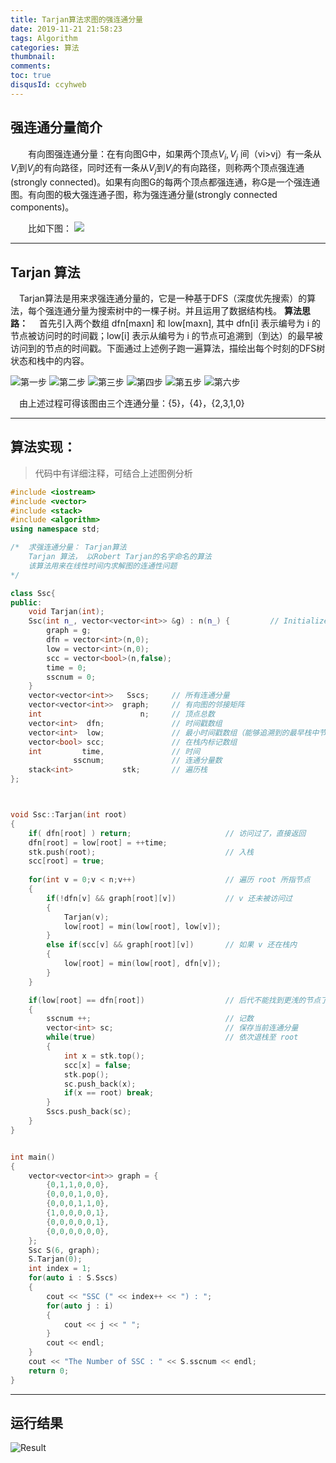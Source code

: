 ```yaml
---
title: Tarjan算法求图的强连通分量
date: 2019-11-21 21:58:23
tags: Algorithm
categories: 算法
thumbnail: 
comments: 
toc: true
disqusId: ccyhweb
---
```


<!-- more -->

## 强连通分量简介

&emsp;&emsp;有向图强连通分量：在有向图G中，如果两个顶点$V_i, V_j$ 间（vi>vj）有一条从$V_i$到$V_j$的有向路径，同时还有一条从$V_j$到$V_i$的有向路径，则称两个顶点强连通(strongly connected)。如果有向图G的每两个顶点都强连通，称G是一个强连通图。有向图的极大强连通子图，称为强连通分量(strongly connected components)。

&emsp;&emsp;比如下图：
![](https://hexoblog-1257022783.cos.ap-chengdu.myqcloud.com/Tarjan/%E8%BF%9E%E9%80%9A%E5%9B%BE.PNG)

---

## Tarjan 算法
&emsp;Tarjan算法是用来求强连通分量的，它是一种基于DFS（深度优先搜索）的算法，每个强连通分量为搜索树中的一棵子树。并且运用了数据结构栈。
**算法思路：**
&emsp;首先引入两个数组 dfn[maxn] 和 low[maxn], 其中 dfn[i] 表示编号为 i 的节点被访问时的时间戳；low[i] 表示从编号为 i 的节点可追溯到（到达）的最早被访问到的节点的时间戳。下面通过上述例子跑一遍算法，描绘出每个时刻的DFS树状态和栈中的内容。

![第一步](https://hexoblog-1257022783.cos.ap-chengdu.myqcloud.com/Tarjan/1.PNG)
![第二步](https://hexoblog-1257022783.cos.ap-chengdu.myqcloud.com/Tarjan/2.PNG)
![第三步](https://hexoblog-1257022783.cos.ap-chengdu.myqcloud.com/Tarjan/3.PNG)
![第四步](https://hexoblog-1257022783.cos.ap-chengdu.myqcloud.com/Tarjan/4.PNG)
![第五步](https://hexoblog-1257022783.cos.ap-chengdu.myqcloud.com/Tarjan/5.PNG)
![第六步](https://hexoblog-1257022783.cos.ap-chengdu.myqcloud.com/Tarjan/6.PNG)

&emsp;由上述过程可得该图由三个连通分量：{5}，{4}，{2,3,1,0}

---

## 算法实现：
> 代码中有详细注释，可结合上述图例分析
> 
```c++
#include <iostream>
#include <vector>
#include <stack>
#include <algorithm>
using namespace std;

/*  求强连通分量： Tarjan算法
    Tarjan 算法， 以Robert Tarjan的名字命名的算法
    该算法用来在线性时间内求解图的连通性问题
*/

class Ssc{
public:
    void Tarjan(int);
    Ssc(int n_, vector<vector<int>> &g) : n(n_) {         // InitializeMG
        graph = g;
        dfn = vector<int>(n,0);
        low = vector<int>(n,0);
        scc = vector<bool>(n,false);
        time = 0;
        sscnum = 0;
    }
    vector<vector<int>>   Sscs;     // 所有连通分量
    vector<vector<int>>  graph;     // 有向图的邻接矩阵
    int                      n;     // 顶点总数
    vector<int>  dfn;               // 时间戳数组
    vector<int>  low;               // 最小时间戳数组（能够追溯到的最早栈中节点时间戳）
    vector<bool> scc;               // 在栈内标记数组
    int         time,               // 时间
              sscnum;               // 连通分量数
    stack<int>           stk;       // 遍历栈
};



void Ssc::Tarjan(int root)
{
    if( dfn[root] ) return;                     // 访问过了，直接返回
    dfn[root] = low[root] = ++time;
    stk.push(root);                             // 入栈
    scc[root] = true;
    
    for(int v = 0;v < n;v++)                    // 遍历 root 所指节点
    {
        if(!dfn[v] && graph[root][v])           // v 还未被访问过
        {
            Tarjan(v);
            low[root] = min(low[root], low[v]);
        }
        else if(scc[v] && graph[root][v])       // 如果 v 还在栈内
        {
            low[root] = min(low[root], dfn[v]);
        }
    }

    if(low[root] == dfn[root])                  // 后代不能找到更浅的节点了
    {
        sscnum ++;                              // 记数
        vector<int> sc;                         // 保存当前连通分量
        while(true)                             // 依次退栈至 root
        {
            int x = stk.top();
            scc[x] = false;
            stk.pop();
            sc.push_back(x);
            if(x == root) break;
        }
        Sscs.push_back(sc);
    }
}


int main()
{
    vector<vector<int>> graph = {
        {0,1,1,0,0,0},
        {0,0,0,1,0,0},
        {0,0,0,1,1,0},
        {1,0,0,0,0,1},
        {0,0,0,0,0,1},
        {0,0,0,0,0,0},
    };
    Ssc S(6, graph);
    S.Tarjan(0);
    int index = 1;
    for(auto i : S.Sscs)
    {
        cout << "SSC (" << index++ << ") : "; 
        for(auto j : i)
        {
            cout << j << " ";
        }
        cout << endl;
    }
    cout << "The Number of SSC : " << S.sscnum << endl;
    return 0;
}
```

---
## 运行结果

![Result](https://hexoblog-1257022783.cos.ap-chengdu.myqcloud.com/Tarjan/Tarjan.PNG)